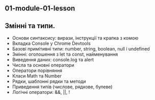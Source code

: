 ## 01-module-01-lesson
## Змінні та типи.

- Основи синтаксису: вирази, інструкції та крапка з комою
- Вкладка Console у Chrome Devtools
- Базові примітивні типи: number, string, boolean, null і undefined
- Змінні: оголошення з let та const, найменування
- Виведення даних: console.log та alert
- Числа та основні оператори
- Оператори порівняння
- Класи Math та Number
- Рядки, шаблонні рядки та методи
- Приведення типів (числове, рядкове, булеве)
- Логічні оператори: &&, ||, !